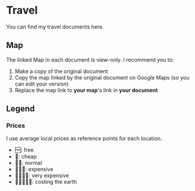# Travel

You can find my travel documents here.

## Map

The linked Map in each document is view-only. I recommend you to:
1. Make a copy of the original document
2. Copy the map linked by the original document on Google Maps (so you can edit your version)
3. Replace the map link to **your map**'s link in **your document**

## Legend

### Prices

I use average local prices as reference points for each location.

- 🆓: free
- 💸: cheap
- 💸💸: normal
- 💸💸💸: expensive
- 💸💸💸💸: very expensive
- 💸💸💸💸💸: costing the earth

